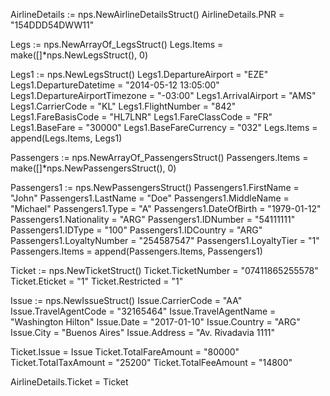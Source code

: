 AirlineDetails := nps.NewAirlineDetailsStruct()
AirlineDetails.PNR = "154DDD54DWW11"

Legs := nps.NewArrayOf_LegsStruct()
Legs.Items = make([]*nps.NewLegsStruct(), 0)

Legs1 := nps.NewLegsStruct()
Legs1.DepartureAirport = "EZE"
Legs1.DepartureDatetime = "2014-05-12 13:05:00"
Legs1.DepartureAirportTimezone = "-03:00"
Legs1.ArrivalAirport = "AMS"
Legs1.CarrierCode = "KL"
Legs1.FlightNumber = "842"
Legs1.FareBasisCode = "HL7LNR"
Legs1.FareClassCode = "FR"
Legs1.BaseFare = "30000"
Legs1.BaseFareCurrency = "032"
Legs.Items = append(Legs.Items, Legs1)


Passengers := nps.NewArrayOf_PassengersStruct()
Passengers.Items = make([]*nps.NewPassengersStruct(), 0)

Passengers1 := nps.NewPassengersStruct()
Passengers1.FirstName = "John"
Passengers1.LastName = "Doe"
Passengers1.MiddleName = "Michael"
Passengers1.Type = "A"
Passengers1.DateOfBirth = "1979-01-12"
Passengers1.Nationality = "ARG"
Passengers1.IDNumber = "54111111"
Passengers1.IDType = "100"
Passengers1.IDCountry = "ARG"
Passengers1.LoyaltyNumber = "254587547"
Passengers1.LoyaltyTier = "1"
Passengers.Items = append(Passengers.Items, Passengers1)


Ticket := nps.NewTicketStruct()
Ticket.TicketNumber = "07411865255578"
Ticket.Eticket = "1"
Ticket.Restricted = "1"

Issue := nps.NewIssueStruct()
Issue.CarrierCode = "AA"
Issue.TravelAgentCode = "32165464"
Issue.TravelAgentName = "Washington Hilton"
Issue.Date = "2017-01-10"
Issue.Country = "ARG"
Issue.City = "Buenos Aires"
Issue.Address = "Av. Rivadavia 1111"

Ticket.Issue = Issue
Ticket.TotalFareAmount = "80000"
Ticket.TotalTaxAmount = "25200"
Ticket.TotalFeeAmount = "14800"

AirlineDetails.Ticket = Ticket
